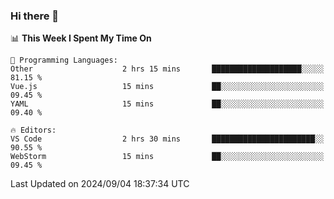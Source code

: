 ### Hi there 👋

<!--
**asdf12303116/asdf12303116** is a ✨ _special_ ✨ repository because its `README.md` (this file) appears on your GitHub profile.

Here are some ideas to get you started:

- 🔭 I’m currently working on ...
- 🌱 I’m currently learning ...
- 👯 I’m looking to collaborate on ...
- 🤔 I’m looking for help with ...
- 💬 Ask me about ...
- 📫 How to reach me: ...
- 😄 Pronouns: ...
- ⚡ Fun fact: ...
-->

<!--START_SECTION:waka-->
📊 **This Week I Spent My Time On** 

```text
💬 Programming Languages: 
Other                    2 hrs 15 mins       ████████████████████░░░░░   81.15 % 
Vue.js                   15 mins             ██░░░░░░░░░░░░░░░░░░░░░░░   09.45 % 
YAML                     15 mins             ██░░░░░░░░░░░░░░░░░░░░░░░   09.40 % 

🔥 Editors: 
VS Code                  2 hrs 30 mins       ███████████████████████░░   90.55 % 
WebStorm                 15 mins             ██░░░░░░░░░░░░░░░░░░░░░░░   09.45 % 
```


 Last Updated on 2024/09/04 18:37:34 UTC
<!--END_SECTION:waka-->
